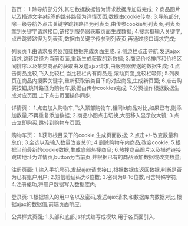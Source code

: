 >首页：
    1.除导航部分外,其它数据数据皆为请求数据库加载完成;
    2.商品图片以及描述文字a标签的跳转路径为详情页面,数据由cookie传参;
    3.导航部分,除一级导航外点击关键字跳转路径为列表页,由传参cookie到列表页,列表页拿到关键字请求接口,链接到服务器获取页面生成数据;
    4.搜索框输入关键字,点击跳转路径为列表页,数据由关键字传参到列表页,再通过接口请求完成;

>列表页
    1.由请求服务器加载数据完成页面生成.
    2.侧边栏点击导航,发送ajax请求,跳转路径为当前页面,重新生成获取的新数据;
    3.商品价格排序和价格区间排序以及某类商品的获取由发送ajax请求,由服务器传送的数据生成;
    4.点击商品比较,飞入比较栏,当比较栏内有商品是,滚动页面,比较栏吸顶;
    5.列表页在商品内搜索关键字,重新获取该类目下的对应商品,生成新页面;
    6.点击购买按钮,跳转路径为购物车,数据由传参cookies完成;
    7.分页操作根据数据生成对应页面,上下点击页面操作同步;

>详情页：
    1.点击加入购物车,飞入顶部购物车,相同id商品对比,如果已有,则添加数量,不再重复添加数据;
    2.商品小图点击切换,大图移入显示放大镜;
    3.点击立即购买,跳转到购物车页面;

>购物车页：
    1.获取根目录下的cookie,生成页面数据;
    2.点击+/-改变数量和总价;
    3.全选以及输入数量改变总价;
    4.删除购物车内商品,改变cookie;
    5.根据当前最新的cookie数据,生成底部热搜商品;
    6.热搜商品图片以及描述链接跳转地址为详情页,button为当前页,并根据已有的商品添加数据或改变数量;

>注册页面:
    1.输入手机号码,发起ajax请求接口,根据数据库返回数据,判断是否为已有账户用户;
    2.短信验证码为6位数;
    3.密码为8-16位数,可含特殊字符;
    4.注册成功,将用户数据写入数据库内;

>登录页:
    1.根据输入的用户名以及密码,发送ajax请求,和数据库内数据对比,根据ajax的数据值,前端页面响应;

>公共样式页面;
    1.头部和底部,js样式编写成模块,用于各页面引入.
